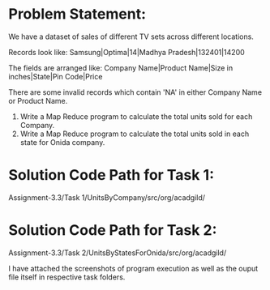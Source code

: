 # Problem Statement:

We have a dataset of sales of different TV sets across different locations. 

Records look like: 
Samsung|Optima|14|Madhya Pradesh|132401|14200

The fields are arranged like: 
Company Name|Product Name|Size in inches|State|Pin Code|Price

There are some invalid records which contain 'NA' in either Company Name or Product Name. 

1. Write a Map Reduce program to calculate the total units sold for each Company.
2. Write a Map Reduce program to calculate the total units sold in each state for Onida
company.

# Solution Code Path for Task 1:
Assignment-3.3/Task 1/UnitsByCompany/src/org/acadgild/

# Solution Code Path for Task 2:
Assignment-3.3/Task 2/UnitsByStatesForOnida/src/org/acadgild/

I have attached the screenshots of program execution as well as the ouput file itself in respective task folders.
